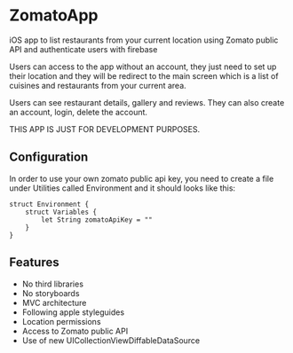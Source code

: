 # ZomatoApp

iOS app to list restaurants from your current location using Zomato public API and authenticate users with firebase

Users can access to the app without an account, they just need to set up their location and they will be redirect to the main screen which is a list of cuisines and restaurants from your current area.

Users can see restaurant details, gallery and reviews. They can also create an account, login, delete the account.

THIS APP IS JUST FOR DEVELOPMENT PURPOSES.

## Configuration

In order to use your own zomato public api key, you need to create a file under Utilities called Environment and it should looks like this:

```
struct Environment {
    struct Variables {
        let String zomatoApiKey = ""
    }
}
```

## Features

* No third libraries
* No storyboards
* MVC architecture
* Following apple styleguides
* Location permissions
* Access to Zomato public API
* Use of new UICollectionViewDiffableDataSource
